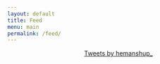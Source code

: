 ```yaml
---
layout: default
title: Feed
menu: main
permalink: /feed/
---
```


<center>
<a class="twitter-timeline" data-width="500" data-height="500" href="https://twitter.com/hemanshup_?ref_src=twsrc%5Etfw">Tweets by hemanshup_</a> <script async src="https://platform.twitter.com/widgets.js" charset="utf-8"></script>
</center>